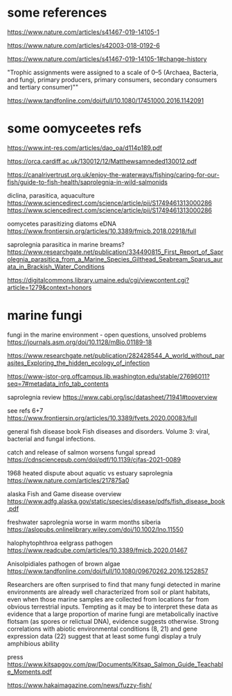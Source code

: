 # some references

https://www.nature.com/articles/s41467-019-14105-1

https://www.nature.com/articles/s42003-018-0192-6

https://www.nature.com/articles/s41467-019-14105-1#change-history

"Trophic assignments were assigned to a scale of 0–5 (Archaea, Bacteria, and fungi, primary producers, primary consumers, secondary consumers and tertiary consumer)""

https://www.tandfonline.com/doi/full/10.1080/17451000.2016.1142091

# some oomyceetes refs

https://www.int-res.com/articles/dao_oa/d114p189.pdf

https://orca.cardiff.ac.uk/130012/12/Matthewsamneded130012.pdf

https://canalrivertrust.org.uk/enjoy-the-waterways/fishing/caring-for-our-fish/guide-to-fish-health/saprolegnia-in-wild-salmonids

diclina, parasitica, aquaculture
https://www.sciencedirect.com/science/article/pii/S1749461313000286
https://www.sciencedirect.com/science/article/pii/S1749461313000286

oomycetes parasitizing diatoms eDNA
https://www.frontiersin.org/articles/10.3389/fmicb.2018.02918/full

saprolegnia parasitica in marine breams?
https://www.researchgate.net/publication/334490815_First_Report_of_Saprolegnia_parasitica_from_a_Marine_Species_Gilthead_Seabream_Sparus_aurata_in_Brackish_Water_Conditions

https://digitalcommons.library.umaine.edu/cgi/viewcontent.cgi?article=1279&context=honors

# marine fungi

fungi in the marine environment - open questions, unsolved problems 
https://journals.asm.org/doi/10.1128/mBio.01189-18

https://www.researchgate.net/publication/282428544_A_world_without_parasites_Exploring_the_hidden_ecology_of_infection

https://www-jstor-org.offcampus.lib.washington.edu/stable/27696011?seq=7#metadata_info_tab_contents

saprolegnia review
https://www.cabi.org/isc/datasheet/71941#tooverview

see refs 6+7
https://www.frontiersin.org/articles/10.3389/fvets.2020.00083/full

general fish disease book
Fish diseases and disorders. Volume 3: viral, bacterial and fungal infections.

catch and release of salmon worsens fungal spread
https://cdnsciencepub.com/doi/pdf/10.1139/cjfas-2021-0089

1968 heated dispute about aquatic vs estuary saprolegnia
https://www.nature.com/articles/217875a0

alaska Fish and Game disease overview
https://www.adfg.alaska.gov/static/species/disease/pdfs/fish_disease_book.pdf

freshwater saprolegnia worse in warm months siberia
https://aslopubs.onlinelibrary.wiley.com/doi/10.1002/lno.11550

halophytophthroa eelgrass pathogen
https://www.readcube.com/articles/10.3389/fmicb.2020.01467

Anisolpidiales pathogen of brown algae
https://www.tandfonline.com/doi/full/10.1080/09670262.2016.1252857

Researchers are often surprised to find that many fungi detected in marine environments are already well characterized from soil or plant habitats, even when those marine samples are collected from locations far from obvious terrestrial inputs. Tempting as it may be to interpret these data as evidence that a large proportion of marine fungi are metabolically inactive flotsam (as spores or relictual DNA), evidence suggests otherwise. Strong correlations with abiotic environmental conditions (8, 21) and gene expression data (22) suggest that at least some fungi display a truly amphibious ability

press
https://www.kitsapgov.com/pw/Documents/Kitsap_Salmon_Guide_Teachable_Moments.pdf

https://www.hakaimagazine.com/news/fuzzy-fish/
